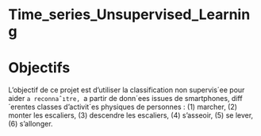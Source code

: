 # Time_series_Unsupervised_Learning
# Objectifs
L’objectif de ce projet est d’utiliser la classification non supervis´ee pour aider `a reconnaˆıtre, `a partir
de donn´ees issues de smartphones, diff´erentes classes d’activit´es physiques de personnes : (1) marcher,
(2) monter les escaliers, (3) descendre les escaliers, (4) s’asseoir, (5) se lever, (6) s’allonger.
